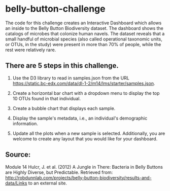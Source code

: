 # belly-button-challenge
 
The code for this challenge creates an Interactive Dashboard which allows an inside to the Belly Button Biodiversity dataset. The dashboard shows the catalogs of microbes that colonize human navels.
The dataset reveals that a small handful of microbial species (also called operational taxonomic units, or OTUs, in the study) were present in more than 70% of people, while the rest were relatively rare.

## There are 5 steps in this challenge.
1.	Use the D3 library to read in samples.json from the URL https://static.bc-edx.com/data/dl-1-2/m14/lms/starter/samples.json.

2.	Create a horizontal bar chart with a dropdown menu to display the top 10 OTUs found in that individual.

3.	Create a bubble chart that displays each sample.

4.	Display the sample's metadata, i.e., an individual's demographic information.

5.	Update all the plots when a new sample is selected. Additionally, you are welcome to create any layout that you would like for your dashboard. 

## Source:
Module 14
Hulcr, J. et al. (2012) A Jungle in There: Bacteria in Belly Buttons are Highly Diverse, but Predictable. Retrieved from: http://robdunnlab.com/projects/belly-button-biodiversity/results-and-data/Links to an external site.
